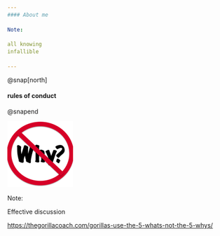 ```yaml
---
#### About me

Note:

all knowing  
infallible

---
```


@snap[north]

#### rules of conduct

@snapend

![](assets/img/no-why-150x150.png)

Note:

Effective discussion

https://thegorillacoach.com/gorillas-use-the-5-whats-not-the-5-whys/
